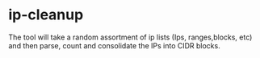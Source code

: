 # ip-cleanup
The tool will take a random assortment of ip lists (Ips, ranges,blocks, etc) and then parse, count and consolidate the IPs into CIDR blocks.
